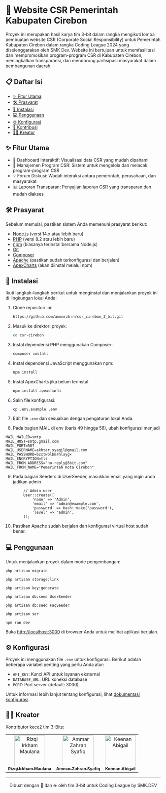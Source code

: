 # 🚀 Website CSR Pemerintah Kabupaten Cirebon

Proyek ini merupakan hasil karya tim 3-bit dalam rangka mengikuti lomba pembuatan website CSR (Corporate Social Responsibility) untuk Pemerintah Kabupaten Cirebon dalam rangka Coding League 2024 yang diselenggarakan oleh SMK Dev. Website ini bertujuan untuk memfasilitasi dan mempromosikan program-program CSR di Kabupaten Cirebon, meningkatkan transparansi, dan mendorong partisipasi masyarakat dalam pembangunan daerah.

## 📋 Daftar Isi
- [✨ Fitur Utama](#-fitur-utama)
- [🛠️ Prasyarat](#️-prasyarat)
- [🚀 Instalasi](#-instalasi)
- [💻 Penggunaan](#-penggunaan)
- [⚙️ Konfigurasi](#️-konfigurasi)
- [🤝 Kontribusi](#-kontribusi)
- [👨‍💻 Kreator](#-kreator)

## ✨ Fitur Utama

- 🌟 Dashboard Interaktif: Visualisasi data CSR yang mudah dipahami
- 🚀 Manajemen Program CSR: Sistem untuk mengelola dan melacak program-program CSR
- 💡 Forum Diskusi: Wadah interaksi antara pemerintah, perusahaan, dan masyarakat
- 📊 Laporan Transparan: Penyajian laporan CSR yang transparan dan mudah diakses

## 🛠️ Prasyarat

Sebelum memulai, pastikan sistem Anda memenuhi prasyarat berikut:

- [Node.js](https://nodejs.org/) (versi 14.x atau lebih baru)
- [PHP](https://www.php.net/downloads.php) (versi 8.2 atau lebih baru)
- [npm](https://www.npmjs.com/) (biasanya terinstal bersama Node.js)
- [Git](https://git-scm.com/)
- [Composer](https://getcomposer.org/)
- [Apache](https://httpd.apache.org/) (pastikan sudah terkonfigurasi dan berjalan)
- [ApexCharts](https://apexcharts.com/) (akan diinstal melalui npm)

## 🚀 Instalasi

Ikuti langkah-langkah berikut untuk menginstal dan menjalankan proyek ini di lingkungan lokal Anda:

1. Clone repositori ini:
   ```bash
   https://github.com/ammarzhrn/csr_cirebon_3_bit.git
   ```

2. Masuk ke direktori proyek:
   ```bash
   cd csr-cirebon
   ```

3. Instal dependensi PHP menggunakan Composer:
   ```bash
   composer install
   ```

4. Instal dependensi JavaScript menggunakan npm:
   ```bash
   npm install
   ```

5. Instal ApexCharts jika belum terinstal:
   ```bash
   npm install apexcharts
   ```

6. Salin file konfigurasi:
   ```bash
   cp .env.example .env
   ```

7. Edit file `.env` dan sesuaikan dengan pengaturan lokal Anda.

8. Pada bagian MAIL di env (baris 49 hingga 56), ubah konfigurasi menjadi
```env
MAIL_MAILER=smtp
MAIL_HOST=smtp.gmail.com
MAIL_PORT=587
MAIL_USERNAME=akhtar.syaqil@gmail.com
MAIL_PASSWORD=bzxtwblbmrhlayg×
MAIL_ENCRYPTION=tls
MAIL_FROM_ADDRESS="no-reply@3bit.com"
MAIL_FROM_NAME="Pemerintah Kota Cirebon"
```

9. Pada bagian Seeders di UserSeeder, masukkan email yang ingin anda jadikan admin
```env
        // Admin user
        User::create([
            'name' => 'Admin',
            'email' => 'admin@example.com',
            'password' => Hash::make('password'),
            'level' => 'admin',
        ]);
```

10. Pastikan Apache sudah berjalan dan konfigurasi virtual host sudah benar.

## 💻 Penggunaan

Untuk menjalankan proyek dalam mode pengembangan:

```migrate database
php artisan migrate
```

```storage link
php artisan storage:link
```

```app key
php artisan key:generate
```

```seed database
php artisan db:seed UserSeeder
```

```seed database
php artisan db:seed FaqSeeder
```

```inisialisasi php
php artisan ser
```

```menjalankan npm
npm run dev
```

Buka [http://localhost:3000](http://localhost:3000) di browser Anda untuk melihat aplikasi berjalan.

## ⚙️ Konfigurasi

Proyek ini menggunakan file `.env` untuk konfigurasi. Berikut adalah beberapa variabel penting yang perlu Anda atur:

- `API_KEY`: Kunci API untuk layanan eksternal
- `DATABASE_URL`: URL koneksi database
- `PORT`: Port server (default: 3000)

Untuk informasi lebih lanjut tentang konfigurasi, lihat [dokumentasi konfigurasi](docs/configuration.md).

## 👨‍💻 Kreator

Kontributor kece2 tim 3-Bits:

<table>
  <tr>
    <td align="center">
      <a href="https://github.com/rizqiirkhamm">
        <img src="https://github.com/rizqiirkhamm.png" width="100px;" alt="Rizqi Irkham Maulana"/><br />
        <sub><b>Rizqi Irkham Maulana</b></sub>
      </a>
    </td>
    <td align="center">
      <a href="https://github.com/ammarzhrn">
        <img src="https://github.com/ammarzhrn.png" width="100px;" alt="Ammar Zahran Syafiq"/><br />
        <sub><b>Ammar Zahran Syafiq</b></sub>
      </a>
    </td>
    <td align="center">
      <a href="https://github.com/kenbigail">
        <img src="https://github.com/kenbigail.png" width="100px;" alt="Keenan Abigail"/><br />
        <sub><b>Keenan Abigail</b></sub>
      </a>
    </td>
  </tr>
</table>

---

<p align="center">
  Dibuat dengan 💖 dan ☕ oleh tim 3-bit untuk Coding League by SMK.DEV
</p>

